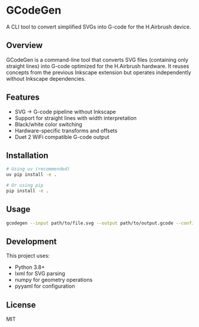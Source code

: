 # GCodeGen

A CLI tool to convert simplified SVGs into G-code for the H.Airbrush device.

## Overview

GCodeGen is a command-line tool that converts SVG files (containing only straight lines) into G-code optimized for the H.Airbrush hardware. It reuses concepts from the previous Inkscape extension but operates independently without Inkscape dependencies.

## Features

- SVG → G-code pipeline without Inkscape
- Support for straight lines with width interpretation
- Black/white color switching
- Hardware-specific transforms and offsets
- Duet 2 WiFi compatible G-code output

## Installation

```bash
# Using uv (recommended)
uv pip install -e .

# Or using pip
pip install -e .
```

## Usage

```bash
gcodegen --input path/to/file.svg --output path/to/output.gcode --config path/to/config.yaml
```

## Development

This project uses:
- Python 3.8+
- lxml for SVG parsing
- numpy for geometry operations
- pyyaml for configuration

## License

MIT

